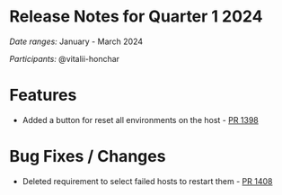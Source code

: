 # Release Notes for Quarter 1 2024

*Date ranges:* January - March 2024

*Participants:* @vitalii-honchar

# Features

- Added a button for reset all environments on the host - [PR 1398](https://github.com/pinterest/teletraan/pull/1398)

# Bug Fixes / Changes

- Deleted requirement to select failed hosts to restart them - [PR 1408](https://github.com/pinterest/teletraan/pull/1408)